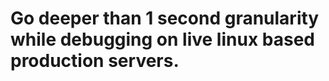 # Go deeper than 1 second granularity while debugging on live linux based production servers.
# <WIP>
